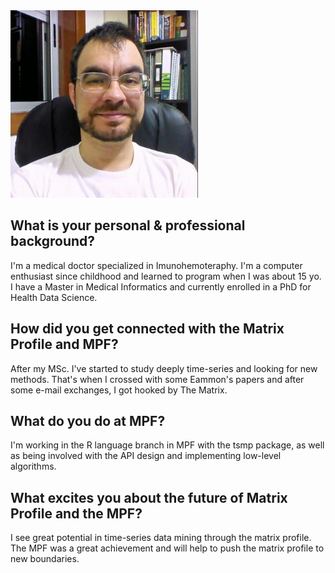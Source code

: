 <img alt="Francisco Bischoff" src="/images/francisco.jpg" style="max-width: 300px;">

## What is your personal & professional background?
I'm a medical doctor specialized in Imunohemoteraphy. I'm a computer enthusiast since childhood and learned to program when I was about 15 yo. I have a Master in Medical Informatics and currently enrolled in a PhD for Health Data Science.

## How did you get connected with the Matrix Profile and MPF?
After my MSc. I've started to study deeply time-series and looking for new methods. That's when I crossed with some Eammon's papers and after some e-mail exchanges, I got hooked by The Matrix.

## What do you do at MPF?
I'm working in the R language branch in MPF with the tsmp package, as well as being involved with the API design and implementing low-level algorithms.

## What excites you about the future of Matrix Profile and the MPF?
I see great potential in time-series data mining through the matrix profile. The MPF was a great achievement and will help to push the matrix profile to new boundaries.
